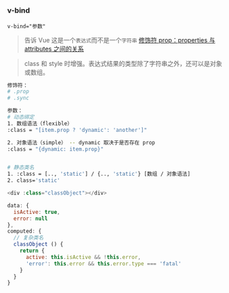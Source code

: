 #

### 

### v-bind

`v-bind="参数"`

> 告诉 Vue 这是一个`表达式`而不是一个`字符串` [修饰符 prop：properties 与 attributes 之间的关系](https://github.com/dlm-wizard/Interview/edit/master/notes/DOM.md)

> class 和 style 时增强。表达式结果的类型除了字符串之外，还可以是对象或数组。

```bash
修饰符：
# .prop
# .sync

参数：
# 动态绑定
1. 数组语法（flexible）
:class = "[item.prop ? 'dynamic': 'another']"

2. 对象语法（simple） -- dynamic 取决于是否存在 prop
:class = "{dynamic: item.prop}"


# 静态类名
1. :class = [.., 'static'] / {.., 'static'} [数组 / 对象语法]
2. class='static' 

```

```js
<div :class="classObject"></div>

data: {
  isActive: true,
  error: null
},
computed: {
  // 复杂类名
  classObject () {
    return {
      active: this.isActive && !this.error,
      'error': this.error && this.error.type === 'fatal'
    }
  }
}
```

